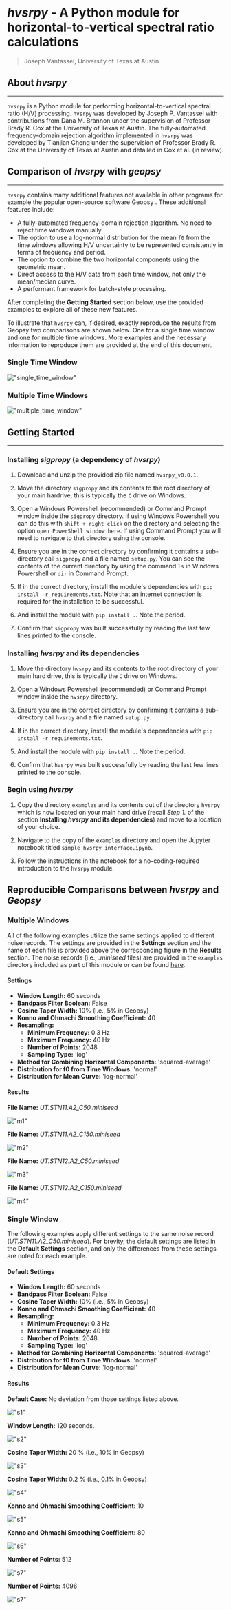 # _hvsrpy_ - A Python module for horizontal-to-vertical spectral ratio calculations

> Joseph Vantassel, University of Texas at Austin

## About _hvsrpy_

---

`hvsrpy` is a Python module for performing horizontal-to-vertical spectral ratio
(H/V) processing. `hvsrpy` was developed by Joseph P. Vantassel with
contributions from Dana M. Brannon under the supervision of Professor Brady R.
Cox at the University of Texas at Austin. The fully-automated frequency-domain
rejection algorithm implemented in `hvsrpy` was developed by Tianjian Cheng
under the supervision of Professor Brady R. Cox at the University of Texas at
Austin and detailed in Cox et al. (in review).

## Comparison of _hvsrpy_ with _geopsy_

---

`hvsrpy` contains many additional features not available in other programs for
example the popular open-source software Geopsy [](www.geopsy.org).
These additional features include:

- A fully-automated frequency-domain rejection algorithm. No need to reject
time windows manually.
- The option to use a log-normal distribution for the mean `f0` from the time
windows allowing H/V uncertainty to be represented consistently in terms of
frequency and period.
- The option to combine the two horizontal components using the geometric mean.
- Direct access to the H/V data from each time window, not only the
mean/median curve.
- A performant framework for batch-style processing.

After completing the __Getting Started__ section below, use the provided
examples to explore all of these new features.

To illustrate that `hvsrpy` can, if desired, exactly reproduce the results from
Geopsy two comparisons are shown below. One for a single time window and one
for multiple time windows. More examples and the necessary information to
reproduce them are provided at the end of this document.

### Single Time Window

!["single_time_window"](figs/singlewindow_a.png)

### Multiple Time Windows

!["multiple_time_window"](figs/multiwindow_STN11_c050.png)

## Getting Started

---

### Installing _sigpropy_ (a dependency of _hvsrpy_)

1. Download and unzip the provided zip file named `hvsrpy_v0.0.1`.

2. Move the directory `sigpropy` and its contents to the root directory of
  your main hardrive, this is typically the `C` drive on Windows.

3. Open a Windows Powershell (recommended) or Command Prompt window inside
the `sigpropy` directory. If using Windows Powershell you can do this with
`shift + right click` on the directory and selecting the option
`open PowerShell window here`. If using Command Prompt you will need to
navigate to that directory using the console.

4. Ensure you are in the correct directory by confirming it contains a
sub-directory call `sigpropy` and a file named `setup.py`. You can see the
contents of the current directory by using the command `ls` in Windows
Powershell or `dir` in Command Prompt.

5. If in the correct directory, install the module's dependencies with
`pip install -r requirements.txt`. Note that an internet connection is required
for the installation to be successful.

6. And install the module with `pip install .`. Note the period.

7. Confirm that `sigpropy` was built successfully by reading the last few
lines printed to the console.

### Installing _hvsrpy_ and its dependencies

1. Move the directory `hvsrpy` and its contents to the root directory of
  your main hard drive, this is typically the `C` drive on Windows.

2. Open a Windows Powershell (recommended) or Command Prompt window inside
the `hvsrpy` directory.

3. Ensure you are in the correct directory by confirming it contains a
sub-directory call `hvsrpy` and a file named `setup.py`.

4. If in the correct directory, install the module's dependencies with
`pip install -r requirements.txt`.

5. And install the module with `pip install .`. Note the period.

6. Confirm that `hvsrpy` was built successfully by reading the last few
lines printed to the console.

### Begin using _hvsrpy_

1. Copy the directory `examples` and its contents out of the directory `hvsrpy`
  which is now located on your main hard drive (recall _Step 1._ of the section
  __Installing _hvsrpy_ and its dependencies__) and move to a location of your
  choice.

2. Navigate to the copy of the `examples` directory and open the Jupyter
  notebook titled `simple_hvsrpy_interface.ipynb`.

3. Follow the instructions in the notebook for a no-coding-required introduction
  to the `hvsrpy` module.

## Reproducible Comparisons between _hvsrpy_ and _Geopsy_

### Multiple Windows

All of the following examples utilize the same settings applied to different
noise records. The settings are
provided in the __Settings__ section and the name of each file is provided above
the corresponding figure in the __Results__ section. The noise records
(i.e., _.miniseed_ files) are provided in the
`examples` directory included as part of this module or can be found
[here](https://www.designsafe-ci.org/data/browser/public/designsafe.storage.published//PRJ-2075/Thorndon%20Warf%20(A2)/Unprocessed%20Data/Microtremor%20Array%20Measurements%20(MAM)).

#### Settings

- __Window Length:__ 60 seconds
- __Bandpass Filter Boolean:__ False
- __Cosine Taper Width:__ 10% (i.e., 5% in Geopsy)
- __Konno and Ohmachi Smoothing Coefficient:__ 40
- __Resampling:__
  - __Minimum Frequency:__ 0.3 Hz
  - __Maximum Frequency:__ 40 Hz
  - __Number of Points:__ 2048
  - __Sampling Type:__ 'log'
- __Method for Combining Horizontal Components:__ 'squared-average'
- __Distribution for f0 from Time Windows:__ 'normal'
- __Distribution for Mean Curve:__ 'log-normal'

#### Results

__File Name:__ _UT.STN11.A2_C50.miniseed_

!["m1"](figs/multiwindow_STN11_c050.png)

__File Name:__ _UT.STN11.A2_C150.miniseed_

!["m2"](figs/multiwindow_STN11_c150.png)

__File Name:__ _UT.STN12.A2_C50.miniseed_

!["m3"](figs/multiwindow_STN12_c050.png)

__File Name:__ _UT.STN12.A2_C150.miniseed_

!["m4"](figs/multiwindow_STN12_c150.png)

### Single Window

The following examples apply different settings to the same noise
record (_UT.STN11.A2_C50.miniseed_). For brevity, the default settings are
listed in the __Default Settings__ section, and only the differences from
these settings are noted for each example.

#### Default Settings

- __Window Length:__ 60 seconds
- __Bandpass Filter Boolean:__ False
- __Cosine Taper Width:__ 10% (i.e., 5% in Geopsy)
- __Konno and Ohmachi Smoothing Coefficient:__ 40
- __Resampling:__
  - __Minimum Frequency:__ 0.3 Hz
  - __Maximum Frequency:__ 40 Hz
  - __Number of Points:__ 2048
  - __Sampling Type:__ 'log'
- __Method for Combining Horizontal Components:__ 'squared-average'
- __Distribution for f0 from Time Windows:__ 'normal'
- __Distribution for Mean Curve:__ 'log-normal'

#### Results

__Default Case:__ No deviation from those settings listed above.

!["s1"](figs/singlewindow_a.png)

__Window Length:__ 120 seconds.

!["s2"](figs/singlewindow_b.png)

__Cosine Taper Width:__ 20 % (i.e., 10% in Geopsy)

!["s3"](figs/singlewindow_e.png)

__Cosine Taper Width:__ 0.2 % (i.e., 0.1% in Geopsy)

!["s4"](figs/singlewindow_f.png)

__Konno and Ohmachi Smoothing Coefficient:__ 10

!["s5"](figs/singlewindow_c.png)

__Konno and Ohmachi Smoothing Coefficient:__ 80

!["s6"](figs/singlewindow_d.png)

__Number of Points:__ 512

!["s7"](figs/singlewindow_g.png)

__Number of Points:__ 4096

!["s7"](figs/singlewindow_h.png)
